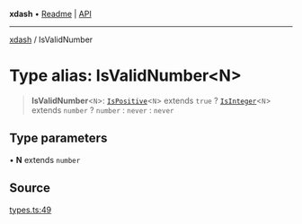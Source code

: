 **xdash** • [Readme](../README.md) \| [API](../globals.md)

***

[xdash](../README.md) / IsValidNumber

# Type alias: IsValidNumber\<N\>

> **IsValidNumber**\<`N`\>: [`IsPositive`](IsPositive.md)\<`N`\> extends `true` ? [`IsInteger`](IsInteger.md)\<`N`\> extends `number` ? `number` : `never` : `never`

## Type parameters

• **N** extends `number`

## Source

[types.ts:49](https://github.com/shtse8/xdash/blob/55c7e43/src/types.ts#L49)
